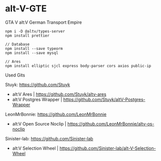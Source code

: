 # alt-V-GTE

GTA V alt:V German Transport Empire

```npm i -D @altv/types-client @altv/types-natives @altv/types-webview
npm i -D @altv/types-server
npm install prettier

// Database
npm install --save typeorm
npm install --save mysql

// Ares
npm install elliptic sjcl express body-parser cors axios public-ip
```

Used Gits

Stuyk: https://github.com/Stuyk

-   alt:V Ares | https://github.com/Stuyk/altv-ares
-   alt:V Postgres Wrapper | https://github.com/Stuyk/altV-Postgres-Wrapper

LeonMrBonnie: https://github.com/LeonMrBonnie

-   alt:V Open Source Noclip | https://github.com/LeonMrBonnie/altv-os-noclip

Sinister-lab: https://github.com/Sinister-lab

-   alt:V Selection Wheel | https://github.com/Sinister-lab/alt-V-Selection-Wheel
